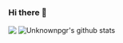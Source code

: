 ### Hi there 👋

<img align="center" src="https://github-readme-stats.vercel.app/api/top-langs/?username=unknownpgr&theme=dark&hide_langs_below=1" />

<img align="center" src="https://github-readme-stats.vercel.app/api?username=unknownpgr&show_icons=true&theme=dark&line_height=27" alt="Unknownpgr's github stats"/>
